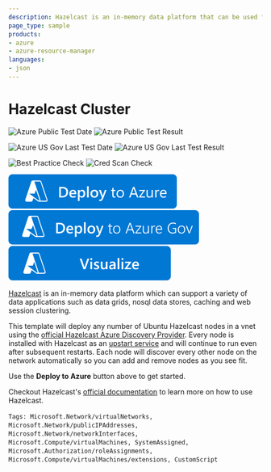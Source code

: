 ```yaml
---
description: Hazelcast is an in-memory data platform that can be used for a variety of data applications. This template will deploy any number of Hazelcast nodes and they will automatically discover each other.
page_type: sample
products:
- azure
- azure-resource-manager
languages:
- json
---
```

# Hazelcast Cluster

![Azure Public Test Date](https://azurequickstartsservice.blob.core.windows.net/badges/application-workloads/hazelcase/hazelcast-vm-cluster/PublicLastTestDate.svg)
![Azure Public Test Result](https://azurequickstartsservice.blob.core.windows.net/badges/application-workloads/hazelcase/hazelcast-vm-cluster/PublicDeployment.svg)

![Azure US Gov Last Test Date](https://azurequickstartsservice.blob.core.windows.net/badges/application-workloads/hazelcase/hazelcast-vm-cluster/FairfaxLastTestDate.svg)
![Azure US Gov Last Test Result](https://azurequickstartsservice.blob.core.windows.net/badges/application-workloads/hazelcase/hazelcast-vm-cluster/FairfaxDeployment.svg)

![Best Practice Check](https://azurequickstartsservice.blob.core.windows.net/badges/application-workloads/hazelcase/hazelcast-vm-cluster/BestPracticeResult.svg)
![Cred Scan Check](https://azurequickstartsservice.blob.core.windows.net/badges/application-workloads/hazelcase/hazelcast-vm-cluster/CredScanResult.svg)

[![Deploy To Azure](https://raw.githubusercontent.com/Azure/azure-quickstart-templates/master/1-CONTRIBUTION-GUIDE/images/deploytoazure.svg?sanitize=true)](https://portal.azure.com/#create/Microsoft.Template/uri/https%3A%2F%2Fraw.githubusercontent.com%2FAzure%2Fazure-quickstart-templates%2Fmaster%2Fapplication-workloads%2Fhazelcase%2Fhazelcast-vm-cluster%2Fazuredeploy.json)
[![Deploy To Azure US Gov](https://raw.githubusercontent.com/Azure/azure-quickstart-templates/master/1-CONTRIBUTION-GUIDE/images/deploytoazuregov.svg?sanitize=true)](https://portal.azure.us/#create/Microsoft.Template/uri/https%3A%2F%2Fraw.githubusercontent.com%2FAzure%2Fazure-quickstart-templates%2Fmaster%2Fapplication-workloads%2Fhazelcase%2Fhazelcast-vm-cluster%2Fazuredeploy.json)
[![Visualize](https://raw.githubusercontent.com/Azure/azure-quickstart-templates/master/1-CONTRIBUTION-GUIDE/images/visualizebutton.svg?sanitize=true)](http://armviz.io/#/?load=https%3A%2F%2Fraw.githubusercontent.com%2FAzure%2Fazure-quickstart-templates%2Fmaster%2Fapplication-workloads%2Fhazelcase%2Fhazelcast-vm-cluster%2Fazuredeploy.json)

[Hazelcast](https://hazelcast.com) is an in-memory data platform which can support a variety of data applications such as data grids, nosql data stores, caching and web session clustering.

This template will deploy any number of Ubuntu Hazelcast nodes in a vnet using the [official Hazelcast Azure Discovery Provider](https://github.com/hazelcast/hazelcast-azure). Every node is installed with Hazelcast as an [upstart service](http://upstart.ubuntu.com/) and will continue to run even after subsequent restarts. Each node will discover every other node on the network automatically so you can add and remove nodes as you see fit.

Use the **Deploy to Azure** button above to get started.

Checkout Hazelcast's [official documentation](http://hazelcast.org/documentation/) to learn more on how to use Hazelcast.

`Tags: Microsoft.Network/virtualNetworks, Microsoft.Network/publicIPAddresses, Microsoft.Network/networkInterfaces, Microsoft.Compute/virtualMachines, SystemAssigned, Microsoft.Authorization/roleAssignments, Microsoft.Compute/virtualMachines/extensions, CustomScript`
